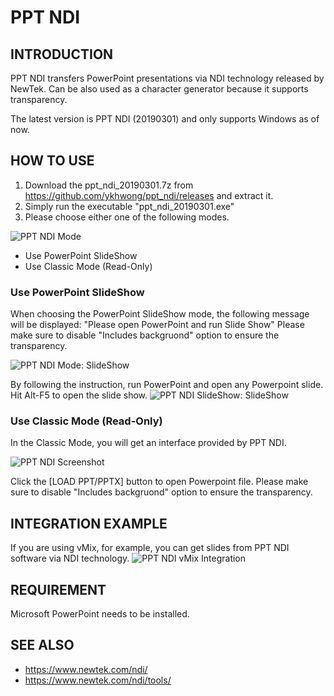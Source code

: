 # PPT NDI

## INTRODUCTION
PPT NDI transfers PowerPoint presentations via NDI technology released by NewTek. Can be also used as a character generator because it supports transparency.

The latest version is PPT NDI (20190301) and only supports Windows as of now.

## HOW TO USE
1. Download the ppt_ndi_20190301.7z from https://github.com/ykhwong/ppt_ndi/releases and extract it.
2. Simply run the executable "ppt_ndi_20190301.exe"
3. Please choose either one of the following modes.

![PPT NDI Mode](https://raw.githubusercontent.com/ykhwong/ppt_ndi/master/resources/ppt_ndi_mode.png)

* Use PowerPoint SlideShow
* Use Classic Mode (Read-Only)

### Use PowerPoint SlideShow
When choosing the PowerPoint SlideShow mode, the following message will be displayed: "Please open PowerPoint and run Slide Show"
Please make sure to disable "Includes backgruond" option to ensure the transparency.

![PPT NDI Mode: SlideShow](https://raw.githubusercontent.com/ykhwong/ppt_ndi/master/resources/ppt_ndi_slideshow_integration.png)

By following the instruction, run PowerPoint and open any Powerpoint slide. Hit Alt-F5 to open the slide show.
![PPT NDI SlideShow: SlideShow](https://raw.githubusercontent.com/ykhwong/ppt_ndi/master/resources/ppt_ndi_slideshow_integration2.png)

### Use Classic Mode (Read-Only)
In the Classic Mode, you will get an interface provided by PPT NDI.

![PPT NDI Screenshot](https://raw.githubusercontent.com/ykhwong/ppt_ndi/master/resources/ppt_ndi_sshot.png)

Click the [LOAD PPT/PPTX] button to open Powerpoint file.
Please make sure to disable "Includes backgruond" option to ensure the transparency.

## INTEGRATION EXAMPLE
If you are using vMix, for example, you can get slides from PPT NDI software via NDI technology.
![PPT NDI vMix Integration](https://raw.githubusercontent.com/ykhwong/ppt_ndi/master/resources/ppt_ndi_vmix_example.png)

## REQUIREMENT
Microsoft PowerPoint needs to be installed.

## SEE ALSO
* https://www.newtek.com/ndi/
* https://www.newtek.com/ndi/tools/

